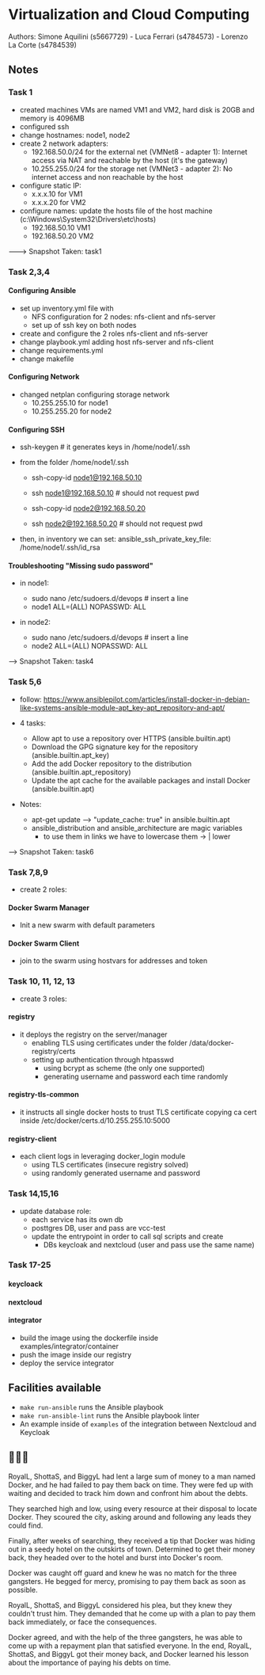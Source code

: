 # Virtualization and Cloud Computing

Authors: Simone Aquilini (s5667729) - Luca Ferrari (s4784573) - Lorenzo La Corte (s4784539)

## Notes 

### Task 1

- created machines
  VMs are named VM1 and VM2, hard disk is 20GB and memory is 4096MB
- configured ssh 
- change hostnames: node1, node2
- create 2 network adapters:
  - 192.168.50.0/24 for the external net (VMNet8 - adapter 1): Internet access via NAT and reachable by the host (it's the gateway)
  - 10.255.255.0/24 for the storage net (VMNet3 - adapter 2): No internet access and non reachable by the host
- configure static IP: 
  - x.x.x.10 for VM1
  - x.x.x.20 for VM2
- configure names: update the hosts file of the host machine (c:\Windows\System32\Drivers\etc\hosts)
  - 192.168.50.10 VM1
  - 192.168.50.20 VM2

---> Snapshot Taken: task1

### Task 2,3,4

#### Configuring Ansible
- set up inventory.yml file with  
  - NFS configuration for 2 nodes: nfs-client and nfs-server
  - set up of ssh key on both nodes
- create and configure the 2 roles nfs-client and nfs-server
- change playbook.yml adding host nfs-server and nfs-client
- change requirements.yml
- change makefile

#### Configuring Network
- changed netplan configuring storage network
  - 10.255.255.10 for node1
  - 10.255.255.20 for node2

#### Configuring SSH
- ssh-keygen # it generates keys in /home/node1/.ssh

- from the folder /home/node1/.ssh
  - ssh-copy-id node1@192.168.50.10
  - ssh node1@192.168.50.10 # should not request pwd

  - ssh-copy-id node2@192.168.50.20
  - ssh node2@192.168.50.20 # should not request pwd

- then, in inventory we can set:
      ansible_ssh_private_key_file: /home/node1/.ssh/id_rsa

#### Troubleshooting "Missing sudo password"
- in node1:
  - sudo nano /etc/sudoers.d/devops # insert a line
  - node1 ALL=(ALL) NOPASSWD: ALL

- in node2:
  - sudo nano /etc/sudoers.d/devops # insert a line
  - node2 ALL=(ALL) NOPASSWD: ALL

--> Snapshot Taken: task4
 
### Task 5,6
- follow: https://www.ansiblepilot.com/articles/install-docker-in-debian-like-systems-ansible-module-apt_key-apt_repository-and-apt/

- 4 tasks:
  - Allow apt to use a repository over HTTPS (ansible.builtin.apt)
  - Download the GPG signature key for the repository (ansible.builtin.apt_key)
  - Add the add Docker repository to the distribution (ansible.builtin.apt_repository)
  - Update the apt cache for the available packages and install Docker (ansible.builtin.apt)

- Notes:
  - apt-get update --> "update_cache: true" in ansible.builtin.apt
  - ansible_distribution and ansible_architecture are magic variables
    - to use them in links we have to lowercase them -> | lower

--> Snapshot Taken: task6

### Task 7,8,9
- create 2 roles:
#### Docker Swarm Manager
- Init a new swarm with default parameters

#### Docker Swarm Client
- join to the swarm using hostvars for addresses and token 

### Task 10, 11, 12, 13
- create 3 roles:
#### registry
- it deploys the registry on the server/manager
  - enabling TLS using certificates under the folder /data/docker-registry/certs
  - setting up authentication through htpasswd
    - using bcrypt as scheme (the only one supported)
    - generating username and password each time randomly

#### registry-tls-common
- it instructs all single docker hosts to trust TLS certificate copying ca cert inside /etc/docker/certs.d/10.255.255.10:5000

#### registry-client
- each client logs in leveraging docker_login module
  - using TLS certificates (insecure registry solved)
  - using randomly generated username and password
  
### Task 14,15,16
- update database role:
  - each service has its own db
  - posttgres DB, user and pass are vcc-test
  - update the entrypoint in order to call sql scripts and create
    - DBs keycloak and nextcloud (user and pass use the same name) 

### Task 17-25

#### keycloack

#### nextcloud

#### integrator
- build the image using the dockerfile inside examples/integrator/container
- push the image inside our registry
- deploy the service integrator

## Facilities available

- `make run-ansible` runs the Ansible playbook
- `make run-ansible-lint` runs the Ansible playbook linter
- An example inside of `examples` of the integration between Nextcloud and Keycloak

## 🔫🔫🔫
RoyalL, ShottaS, and BiggyL had lent a large sum of money to a man named Docker, and he had failed to pay them back on time. They were fed up with waiting and decided to track him down and confront him about the debts.

They searched high and low, using every resource at their disposal to locate Docker. They scoured the city, asking around and following any leads they could find.

Finally, after weeks of searching, they received a tip that Docker was hiding out in a seedy hotel on the outskirts of town. Determined to get their money back, they headed over to the hotel and burst into Docker's room.

Docker was caught off guard and knew he was no match for the three gangsters. He begged for mercy, promising to pay them back as soon as possible.

RoyalL, ShottaS, and BiggyL considered his plea, but they knew they couldn't trust him. They demanded that he come up with a plan to pay them back immediately, or face the consequences.

Docker agreed, and with the help of the three gangsters, he was able to come up with a repayment plan that satisfied everyone. In the end, RoyalL, ShottaS, and BiggyL got their money back, and Docker learned his lesson about the importance of paying his debts on time.
